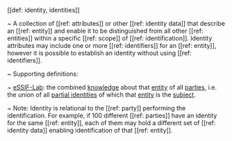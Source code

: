 [[def: identity, identities]]

~ A collection of [[ref: attributes]] or other [[ref: identity data]] that describe an [[ref: entity]] and enable it to be distinguished from all other [[ref: entities]] within a specific [[ref: scope]] of [[ref: identification]]. Identity attributes may include one or more [[ref: identifiers]] for an [[ref: entity]], however it is possible to establish an identity without using [[ref: identifiers]].

~ Supporting definitions:

~ [eSSIF-Lab](https://essif-lab.github.io/framework/docs/essifLab-glossary#identity): the combined [knowledge](https://essif-lab.github.io/framework/docs/terms/knowledge) about that [entity](https://essif-lab.github.io/framework/docs/terms/entity) of all [parties](https://essif-lab.github.io/framework/docs/terms/party), i.e. the union of all [partial identities](https://essif-lab.github.io/framework/docs/terms/partial-identity) of which that [entity](https://essif-lab.github.io/framework/docs/terms/entity) is the [subject](https://essif-lab.github.io/framework/docs/terms/subject).

~ Note: Identity is relational to the [[ref: party]] performing the identification. For example, if 100 different [[ref: parties]] have an identity for the same [[ref: entity]], each of them may hold a different set of [[ref: identity data]] enabling identification of that [[ref: entity]].
